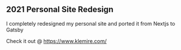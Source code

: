 ## 2021 Personal Site Redesign

I completely redesigned my personal site and ported it from Nextjs to Gatsby

Check it out @ https://www.klemire.com/
